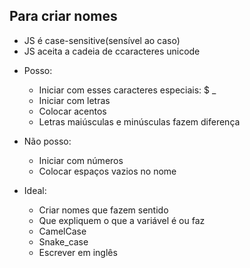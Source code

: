 ## Para criar nomes

* JS é case-sensitive(sensível ao caso)
* JS aceita a cadeia de ccaracteres unicode

- Posso:
    * Iniciar com esses caracteres especiais: $ _
    * Iniciar com letras
    * Colocar acentos
    * Letras maiúsculas e minúsculas fazem diferença

- Não posso:
    * Iniciar com números
    * Colocar espaços vazios no nome

- Ideal:
    * Criar nomes que fazem sentido
    * Que expliquem o que a variável é ou faz
    * CamelCase
    * Snake_case
    * Escrever em inglês
